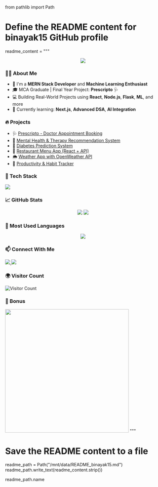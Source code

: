 from pathlib import Path

# Define the README content for binayak15 GitHub profile
readme_content = """
<p align="center">
  <img src="https://capsule-render.vercel.app/api?type=waving&height=200&text=Hi%20👋%20I'm%20Binayak%20Sethy&fontAlign=50&fontColor=ffffff&fontSize=30&textBg=true&animation=fadeIn&color=0:3E54AC,100:00B4DB" />
</p>

### 👨‍💻 About Me
- 🧠 I'm a **MERN Stack Developer** and **Machine Learning Enthusiast**
- 🎓 MCA Graduate | Final Year Project: **Prescripto** 🩺
- 💻 Building Real-World Projects using **React**, **Node.js**, **Flask**, **ML**, and more
- 🌱 Currently learning: **Next.js**, **Advanced DSA**, **AI Integration**

### 🔥 Projects
- 🩺 [Prescripto - Doctor Appointment Booking](https://your-live-link.com)
- 🧠 [Mental Health & Therapy Recommendation System](#)
- 💉 [Diabetes Prediction System](#)
- 🍔 [Restaurant Menu App (React + API)](#)
- 🌦️ [Weather App with OpenWeather API](#)
- 🎯 [Productivity & Habit Tracker](#)

### 🚀 Tech Stack
<p align="left">
  <img src="https://skillicons.dev/icons?i=react,nodejs,express,mongodb,tailwind,python,flask,mysql,git,github,vscode&theme=dark" />
</p>

### 📈 GitHub Stats
<p align="center">
  <img src="https://github-readme-stats.vercel.app/api?username=binayak15&show_icons=true&theme=tokyonight" />
  <img src="https://github-readme-streak-stats.herokuapp.com/?user=binayak15&theme=tokyonight" />
</p>

### 📌 Most Used Languages
<p align="center">
  <img src="https://github-readme-stats.vercel.app/api/top-langs/?username=binayak15&layout=compact&theme=tokyonight" />
</p>

### 📫 Connect With Me
<p align="left">
  <a href="https://linkedin.com/in/binayak15" target="_blank">
    <img src="https://img.shields.io/badge/LinkedIn-blue?style=for-the-badge&logo=linkedin" />
  </a>
  <a href="mailto:binayaksethy@example.com">
    <img src="https://img.shields.io/badge/Gmail-red?style=for-the-badge&logo=gmail&logoColor=white" />
  </a>
</p>

### 🌍 Visitor Count
![Visitor Count](https://profile-counter.glitch.me/binayak15/count.svg)

### 🧠 Bonus
<img src="https://media.giphy.com/media/qgQUggAC3Pfv687qPC/giphy.gif" width="400"/>
"""

# Save the README content to a file
readme_path = Path("/mnt/data/README_binayak15.md")
readme_path.write_text(readme_content.strip())

readme_path.name

